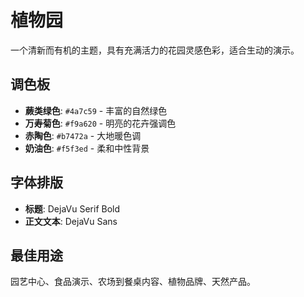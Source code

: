 # 植物园

一个清新而有机的主题，具有充满活力的花园灵感色彩，适合生动的演示。

## 调色板

- **蕨类绿色**: `#4a7c59` - 丰富的自然绿色
- **万寿菊色**: `#f9a620` - 明亮的花卉强调色
- **赤陶色**: `#b7472a` - 大地暖色调
- **奶油色**: `#f5f3ed` - 柔和中性背景

## 字体排版

- **标题**: DejaVu Serif Bold
- **正文文本**: DejaVu Sans

## 最佳用途

园艺中心、食品演示、农场到餐桌内容、植物品牌、天然产品。